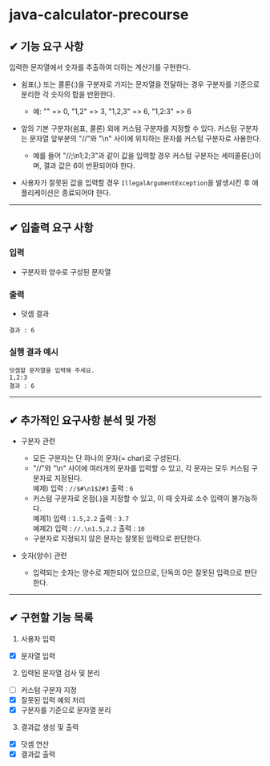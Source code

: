 # java-calculator-precourse

## ✔ 기능 요구 사항

입력한 문자열에서 숫자를 추출하여 더하는 계산기를 구현한다.

- 쉼표(,) 또는 콜론(:)을 구분자로 가지는 문자열을 전달하는 경우 구분자를 기준으로 분리한 각 숫자의 합을 반환한다.
    - 예: "" => 0, "1,2" => 3, "1,2,3" => 6, "1,2:3" => 6


- 앞의 기본 구분자(쉼표, 콜론) 외에 커스텀 구분자를 지정할 수 있다. 커스텀 구분자는 문자열 앞부분의 "//"와 "\n" 사이에 위치하는 문자를 커스텀 구분자로 사용한다.
    - 예를 들어 "//;\n1;2;3"과 같이 값을 입력할 경우 커스텀 구분자는 세미콜론(;)이며, 결과 값은 6이 반환되어야 한다.


- 사용자가 잘못된 값을 입력할 경우 `IllegalArgumentException`을 발생시킨 후 애플리케이션은 종료되어야 한다.

---

## ✔ 입출력 요구 사항

### 입력

- 구분자와 양수로 구성된 문자열

### 출력

- 덧셈 결과

```
결과 : 6
```

### 실행 결과 예시

```
덧셈할 문자열을 입력해 주세요.
1,2:3
결과 : 6
```

---

## ✔ 추가적인 요구사항 분석 및 가정

- 구분자 관련
    - 모든 구분자는 단 하나의 문자(= char)로 구성된다.
    - "//"와 "\n" 사이에 여러개의 문자를 입력할 수 있고, 각 문자는 모두 커스텀 구분자로 지정된다.
      <br> 예제) 입력 : `//$#\n1$2#3` 출력 : `6`
    - 커스텀 구분자로 온점(.)을 지정할 수 있고, 이 때 숫자로 소수 입력이 불가능하다.
      <br> 예제1) 입력 : `1.5,2.2` 출력 : `3.7`
      <br> 예제2) 입력 : `//.\n1.5,2.2` 출력 : `10`
    - 구분자로 지정되지 않은 문자는 잘못된 입력으로 판단한다.


- 숫자(양수) 관련
    - 입력되는 숫자는 양수로 제한되어 있으므로, 단독의 0은 잘못된 입력으로 판단한다.

---

## ✔ 구현할 기능 목록

1. 사용자 입력

- [x] 문자열 입력

2. 입력된 문자열 검사 및 분리

- [ ] 커스텀 구분자 지정
- [x] 잘못된 입력 예외 처리
- [x] 구분자를 기준으로 문자열 분리

3. 결과값 생성 및 출력

- [x] 덧셈 연산
- [x] 결과값 출력
